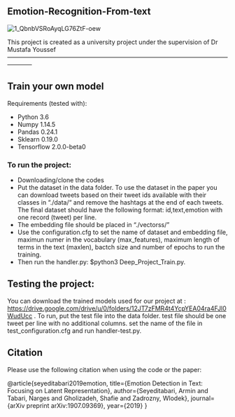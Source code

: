 ## Emotion-Recognition-From-text
![1_QbnbVSRoAyqLG76ZtF-oew](https://github.com/Mariamelawadly/Emotion-Recognition-From-text-/assets/85554891/ada02141-40b1-426a-81df-3dfee4424e8e)

This project is created as a university project under the supervision of Dr Mustafa Youssef
————————————————————————————————————————
## Train your own model

Requirements (tested with):
- Python 3.6
- Numpy 1.14.5
- Pandas 0.24.1
- Sklearn 0.19.0
- Tensorflow 2.0.0-beta0

### To run the project:

* Downloading/clone the codes 
* Put the dataset in the data folder. To use the dataset in the paper you can download tweets based on their tweet ids available with their classes in “./data/“ and remove the hashtags at the end of each tweets. The final dataset should have the following format: id,text,emotion with one record (tweet) per line.
* The embedding file should be placed in “./vectorss/”
* Use the configuration.cfg to set the name of dataset and embedding file, maximun numer in the vocabulary (max_features), maximum length of terms in the text (maxlen), bactch size and number of epochs to run the training. 
* Then run the handler.py: $python3 Deep_Project_Train.py.

## Testing the project:

You can download the trained models used for our project at : https://drive.google.com/drive/u/0/folders/12JT7zFMR4t4YcpYEA04ra4FJl0WudUcc . To run, put the test file into the data folder. test file should be one tweet per line with no additional columns. set the name of the file in test_configuration.cfg and run handler-test.py. 

## Citation
Please use the following citation when using the code or the paper:

@article{seyeditabari2019emotion,
  title={Emotion Detection in Text: Focusing on Latent Representation},
  author={Seyeditabari, Armin and Tabari, Narges and Gholizadeh, Shafie and Zadrozny, Wlodek},
  journal={arXiv preprint arXiv:1907.09369},
  year={2019}
}
